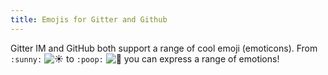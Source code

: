 ```yaml
---
title: Emojis for Gitter and Github
---
```

Gitter IM and GitHub both support a range of cool emoji (emoticons). From `:sunny:` ![:sunny:](//forum.freecodecamp.com/images/emoji/emoji_one/sunny.png?v=2 ":sunny:") to `:poop:` ![:poop:](//forum.freecodecamp.com/images/emoji/emoji_one/poop.png?v=2 ":poop:") you can express a range of emotions!